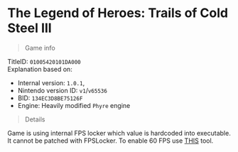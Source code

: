 # The Legend of Heroes: Trails of Cold Steel III

> Game info

TitleID: `01005420101DA000`<br>
Explanation based on:
- Internal version: `1.0.1`, 
- Nintendo version ID: `v1`/`v65536`
- BID: `134EC3D8BE75126F`
- Engine: Heavily modified `Phyre` engine

> Details

Game is using internal FPS locker which value is hardcoded into executable. It cannot be patched with FPSLocker.
To enable 60 FPS use [THIS](https://gbatemp.net/threads/trails-of-cold-steel-3-configuration-menu.583383/) tool.
